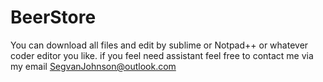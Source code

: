 # BeerStore
You can download all files and edit by sublime or Notpad++ or whatever coder editor you like.
if you feel need assistant feel free to contact me via my email
SegvanJohnson@outlook.com
